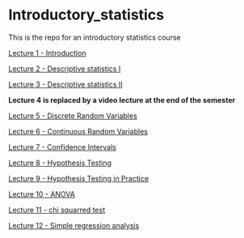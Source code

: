 # Introductory_statistics
 This is the repo for an introductory statistics course
 
 
[Lecture 1 - Introduction](https://raw.githack.com/christianvedels/Introductory_statistics/refs/heads/main/Lecture%201%20-%20Introduction/Slides.html)  

[Lecture 2 - Descriptive statistics I](https://raw.githack.com/christianvedels/Introductory_statistics/refs/heads/main/Lecture%202%20-%20Descriptive%20statistics/Slides.html)

[Lecture 3 - Descriptive statistics II](https://raw.githack.com/christianvedels/Introductory_statistics/refs/heads/main/Lecture%203%20-%20Descriptive%20statistics/Slides.html)

**Lecture 4 is replaced by a video lecture at the end of the semester**

[Lecture 5 - Discrete Random Variables](https://raw.githack.com/christianvedels/Introductory_statistics/refs/heads/main/Lecture%205%20-%20Discrete%20Random%20Variables/Slides.html)

[Lecture 6 - Continuous Random Variables](https://raw.githack.com/christianvedels/Introductory_statistics/refs/heads/main/Lecture%206%20-%20Continous%20Random%20Variables/Slides.html)

[Lecture 7 - Confidence Intervals](https://raw.githack.com/christianvedels/Introductory_statistics/refs/heads/main/Lecture%207%20-%20Confidence%20Intervals/Slides.html)

[Lecture 8 - Hypothesis Testing](https://raw.githack.com/christianvedels/Introductory_statistics/refs/heads/main/Lecture%208%20-%20Hypothesis%20testing/Slides.html)

[Lecture 9 - Hypothesis Testing in Practice](https://raw.githack.com/christianvedels/Introductory_statistics/refs/heads/main/Lecture%209%20-%20Hypothesis%20testing%20in%20practice/Slides.html)

[Lecture 10 - ANOVA](https://raw.githack.com/christianvedels/Introductory_statistics/refs/heads/main/Lecture%2010%20-%20ANOVA/Slides.html#1)

[Lecture 11 - chi squarred test](https://raw.githack.com/christianvedels/Introductory_statistics/refs/heads/main/Lecture%2011%20-%20Chi-squared%20test/Slides.html)

[Lecture 12 - Simple regression analysis](https://raw.githack.com/christianvedels/Introductory_statistics/refs/heads/main/Lecture%2012%20-%20Simple%20regression%20analysis/Slides.html)


